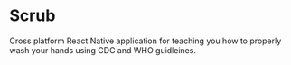 # Scrub
Cross platform React Native application for teaching you how to properly wash your hands using CDC and WHO guidleines.
